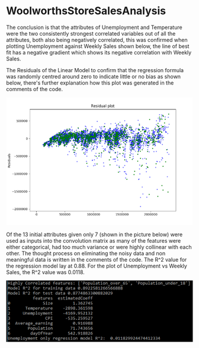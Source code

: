 # WoolworthsStoreSalesAnalysis
The conclusion is that the attributes of Unemployment and Temperature were the two consistently strongest correlated variables out of all the attributes, both also being negatively correlated, this was confirmed when plotting Unemployment against Weekly Sales shown below, the line of best fit has a negative gradient which shows its negative correlation with Weekly Sales.

The Residuals of the Linear Model to confirm that the regression formula was randomly centred around zero to indicate little or no bias as shown below, there's further explanation how this plot was generated in the comments of the code.

![Residual](residual.png)

Of the 13 initial attributes given only 7 (shown in the picture below) were used as inputs into the convolution matrix as many of the features were either categorical, had too much variance or were highly collinear with each other. The thought process on eliminating the noisy data and non meaningful data is written in the comments of the code. The R^2 value for the regression model lay at 0.88. For the plot of Unemployment vs Weekly Sales, the R^2 value was 0.0118.

![Regression](regression.png)
